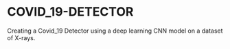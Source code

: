 # COVID_19-DETECTOR
Creating a Covid_19 Detector using a deep learning CNN model on a dataset of X-rays.
